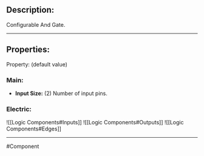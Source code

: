 ## Description:

Configurable And Gate.

---

## Properties:
Property: (default value)

### Main:
- **Input Size:** (2)
   Number of input pins.

### Electric:
![[Logic Components#Inputs]]
![[Logic Components#Outputs]]
![[Logic Components#Edges]]

---

#Component 
